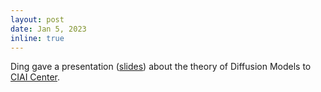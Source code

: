 ```yaml
---
layout: post
date: Jan 5, 2023
inline: true
---
```


Ding gave a presentation ([slides](/assets/pdf/Diffusion_Model_Slides.pdf)) about the theory of Diffusion Models to [CIAI Center](https://ciai.site/).

